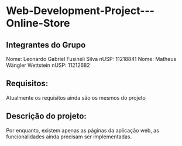 # Web-Development-Project---Online-Store

## Integrantes do Grupo
Nome: Leonardo Gabriel Fusineli Silva           nUSP: 11218841
Nome: Matheus Wängler Wettstein                 nUSP: 11212682

## Requisitos:

Atualmente os requisitos ainda são os mesmos do projeto

## Descrição do projeto:

Por enquanto, existem apenas as páginas da aplicação web, as funcionalidades ainda precisam ser implementadas.
